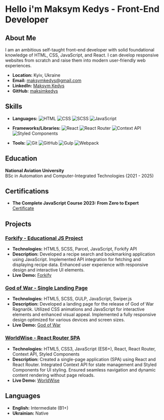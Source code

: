 # Hello i'm Maksym Kedys - Front-End Developer

## About Me

I am an ambitious self-taught front-end developer with solid foundational knowledge of HTML, CSS, JavaScript, and React. I can develop responsive websites from scratch and raise them into modern user-friendly web experiences.

- **Location:** Kyiv, Ukraine
- **Email:** [maksymkedys@gmail.com](mailto:maksymkedys@gmail.com)
- **LinkedIn:** [Maksym Kedys](https://www.linkedin.com/in/maksymkedys/)
- **GitHub:** [maksimkedys](https://github.com/maksimkedys)

## Skills

- **Languages:**
  ![HTML](https://img.shields.io/badge/HTML-E34F26?style=for-the-badge&logo=html5&logoColor=white)
  ![CSS](https://img.shields.io/badge/CSS-1572B6?style=for-the-badge&logo=css3&logoColor=white)
  ![SCSS](https://img.shields.io/badge/SCSS-CC6699?style=for-the-badge&logo=sass&logoColor=white)
  ![JavaScript](https://img.shields.io/badge/JavaScript-F7DF1E?style=for-the-badge&logo=javascript&logoColor=black)
  
- **Frameworks/Libraries:**
  ![React](https://img.shields.io/badge/React-61DAFB?style=for-the-badge&logo=react&logoColor=black)
  ![React Router](https://img.shields.io/badge/React_Router-CA4245?style=for-the-badge&logo=react-router&logoColor=white)
  ![Context API](https://img.shields.io/badge/Context_API-61DAFB?style=for-the-badge&logo=react&logoColor=black)
  ![Styled Components](https://img.shields.io/badge/Styled_Components-DB7093?style=for-the-badge&logo=styled-components&logoColor=white)
  
- **Tools:**
  ![Git](https://img.shields.io/badge/Git-F05032?style=for-the-badge&logo=git&logoColor=white)
  ![GitHub](https://img.shields.io/badge/GitHub-181717?style=for-the-badge&logo=github&logoColor=white)
  ![Gulp](https://img.shields.io/badge/Gulp-CF4647?style=for-the-badge&logo=gulp&logoColor=white)
  ![Webpack](https://img.shields.io/badge/Webpack-8DD6F9?style=for-the-badge&logo=webpack&logoColor=black)

## Education

**National Aviation University**  
BSc in Automation and Computer-Integrated Technologies (2021 - 2025)

## Certifications

- **The Complete JavaScript Course 2023: From Zero to Expert**  
  [Certificate](https://ua.udemy.com/certificate/UC-b93b0372-bcab-4470-a0ec-45546c045ee8/)

## Projects

### [Forkify - Educational JS Project](https://github.com/maksimkedys/forkify-educational-JS-project)
- **Technologies:** HTML5, SCSS, Parcel, JavaScript, Forkify API
- **Description:** Developed a recipe search and bookmarking application using JavaScript. Implemented API integration for fetching and displaying recipe data. Enhanced user experience with responsive design and interactive UI elements.
- **Live Demo:** [Forkify](http://forkify-educational-project.netlify.app/)

### [God of War - Single Landing Page](https://github.com/maksimkedys/GodOfWar)
- **Technologies:** HTML5, SCSS, GULP, JavaScript, Swiper.js
- **Description:** Developed a landing page for the release of God of War Ragnarök. Utilized CSS animations and JavaScript for interactive elements and enhanced visual appeal. Implemented a fully responsive design optimized for various devices and screen sizes.
- **Live Demo:** [God of War](http://maksimkedys.github.io/GodOfWar/)

### [WorldWise - React Router SPA](https://github.com/maksimkedys/WorldWise-React-Router-SPA)
- **Technologies:** HTML5, CSS3, JavaScript (ES6+), React, React Router, Context API, Styled Components
- **Description:** Created a single-page application (SPA) using React and React Router. Integrated Context API for state management and Styled Components for UI styling. Ensured seamless navigation and dynamic content rendering without page reloads.
- **Live Demo:** [WorldWise](http://worldwise-react-router-spa.netlify.app/)

## Languages

- **English:** Intermediate (B1+)
- **Ukrainian:** Native
